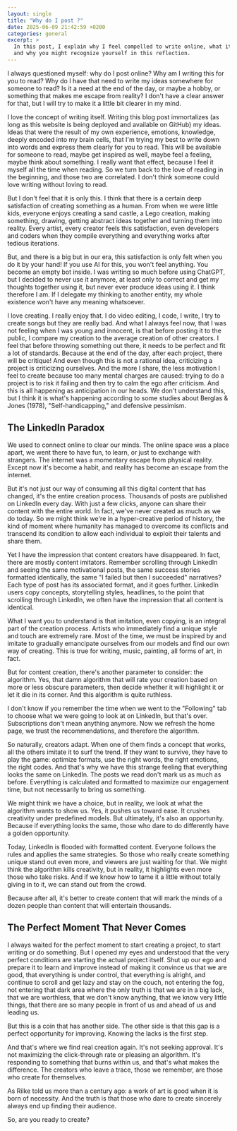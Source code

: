```yaml
---
layout: single
title: "Why do I post ?"
date: 2025-06-09 21:42:59 +0200
categories: general
excerpt: >
  In this post, I explain why I feel compelled to write online, what it brings me,
  and why you might recognize yourself in this reflection.
---
```


I always questioned myself: why do I post online? Why am I writing this for you to read? Why do I have that need to write my ideas somewhere for someone to read? Is it a need at the end of the day, or maybe a hobby, or something that makes me escape from reality? I don't have a clear answer for that, but I will try to make it a little bit clearer in my mind.

I love the concept of writing itself. Writing this blog post immortalizes (as long as this website is being deployed and available on GitHub) my ideas. Ideas that were the result of my own experience, emotions, knowledge, deeply encoded into my brain cells, that I'm trying my best to write down into words and express them clearly for you to read. This will be available for someone to read, maybe get inspired as well, maybe feel a feeling, maybe think about something. I really want that effect, because I feel it myself all the time when reading. So we turn back to the love of reading in the beginning, and those two are correlated. I don't think someone could love writing without loving to read.

But I don't feel that it is only this. I think that there is a certain deep satisfaction of creating something as a human. From when we were little kids, everyone enjoys creating a sand castle, a Lego creation, making something, drawing, getting abstract ideas together and turning them into reality. Every artist, every creator feels this satisfaction, even developers and coders when they compile everything and everything works after tedious iterations.

But, and there is a big but in our era, this satisfaction is only felt when you do it by your hand! If you use AI for this, you won't feel anything. You become an empty bot inside. I was writing so much before using ChatGPT, but I decided to never use it anymore, at least only to correct and get my thoughts together using it, but never ever produce ideas using it. I think therefore I am. If I delegate my thinking to another entity, my whole existence won't have any meaning whatsoever.

I love creating. I really enjoy that. I do video editing, I code, I write, I try to create songs but they are really bad. And what I always feel now, that I was not feeling when I was young and innocent, is that before posting it to the public, I compare my creation to the average creation of other creators. I feel that before throwing something out there, it needs to be perfect and fit a lot of standards. Because at the end of the day, after each project, there will be critique! And even though this is not a rational idea, criticizing a project is criticizing ourselves. And the more I share, the less motivation I feel to create because too many mental charges are caused: trying to do a project is to risk it failing and then try to calm the ego after criticism. And this is all happening as anticipation in our heads. We don't understand this, but I think it is what's happening according to some studies about Berglas & Jones (1978), "Self-handicapping," and defensive pessimism.

## The LinkedIn Paradox

We used to connect online to clear our minds. The online space was a place apart, we went there to have fun, to learn, or just to exchange with strangers. The internet was a momentary escape from physical reality. Except now it's become a habit, and reality has become an escape from the internet.

But it's not just our way of consuming all this digital content that has changed, it's the entire creation process. Thousands of posts are published on LinkedIn every day. With just a few clicks, anyone can share their content with the entire world. In fact, we've never created as much as we do today. So we might think we're in a hyper-creative period of history, the kind of moment where humanity has managed to overcome its conflicts and transcend its condition to allow each individual to exploit their talents and share them.

Yet I have the impression that content creators have disappeared. In fact, there are mostly content imitators. Remember scrolling through LinkedIn and seeing the same motivational posts, the same success stories formatted identically, the same "I failed but then I succeeded" narratives? Each type of post has its associated format, and it goes further. LinkedIn users copy concepts, storytelling styles, headlines, to the point that scrolling through LinkedIn, we often have the impression that all content is identical.

What I want you to understand is that imitation, even copying, is an integral part of the creation process. Artists who immediately find a unique style and touch are extremely rare. Most of the time, we must be inspired by and imitate to gradually emancipate ourselves from our models and find our own way of creating. This is true for writing, music, painting, all forms of art, in fact.

But for content creation, there's another parameter to consider: the algorithm. Yes, that damn algorithm that will rate your creation based on more or less obscure parameters, then decide whether it will highlight it or let it die in its corner. And this algorithm is quite ruthless.

I don't know if you remember the time when we went to the "Following" tab to choose what we were going to look at on LinkedIn, but that's over. Subscriptions don't mean anything anymore. Now we refresh the home page, we trust the recommendations, and therefore the algorithm.

So naturally, creators adapt. When one of them finds a concept that works, all the others imitate it to surf the trend. If they want to survive, they have to play the game: optimize formats, use the right words, the right emotions, the right codes. And that's why we have this strange feeling that everything looks the same on LinkedIn. The posts we read don't mark us as much as before. Everything is calculated and formatted to maximize our engagement time, but not necessarily to bring us something.

We might think we have a choice, but in reality, we look at what the algorithm wants to show us. Yes, it pushes us toward ease. It crushes creativity under predefined models. But ultimately, it's also an opportunity. Because if everything looks the same, those who dare to do differently have a golden opportunity.

Today, LinkedIn is flooded with formatted content. Everyone follows the rules and applies the same strategies. So those who really create something unique stand out even more, and viewers are just waiting for that. We might think the algorithm kills creativity, but in reality, it highlights even more those who take risks. And if we know how to tame it a little without totally giving in to it, we can stand out from the crowd.

Because after all, it's better to create content that will mark the minds of a dozen people than content that will entertain thousands.

## The Perfect Moment That Never Comes

I always waited for the perfect moment to start creating a project, to start writing or do something. But I opened my eyes and understood that the very perfect conditions are starting the actual project itself. Shut up our ego and prepare it to learn and improve instead of making it convince us that we are good, that everything is under control, that everything is alright, and continue to scroll and get lazy and stay on the couch, not entering the fog, not entering that dark area where the only truth is that we are in a big lack, that we are worthless, that we don't know anything, that we know very little things, that there are so many people in front of us and ahead of us and leading us.

But this is a coin that has another side. The other side is that this gap is a perfect opportunity for improving. Knowing the lacks is the first step.

And that's where we find real creation again. It's not seeking approval. It's not maximizing the click-through rate or pleasing an algorithm. It's responding to something that burns within us, and that's what makes the difference. The creators who leave a trace, those we remember, are those who create for themselves.

As Rilke told us more than a century ago: a work of art is good when it is born of necessity. And the truth is that those who dare to create sincerely always end up finding their audience.

So, are you ready to create?